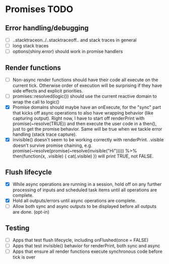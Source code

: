 # Promises TODO

## Error handling/debugging
- [ ] ..stacktraceon../..stacktraceoff.. and stack traces in general
- [ ] long stack traces
- [ ] options(shiny.error) should work in promise handlers

## Render functions
- [ ] Non-async render functions should have their code all execute on the current tick. Otherwise order of execution will be surprising if they have side effects and explicit priorities.
- [ ] promises::resolved(logic()) should use the current reactive domain to wrap the call to logic()
- [x] Promise domains should maybe have an onExecute, for the "sync" part that kicks off async operations to also have wrapping behavior (like capturing output). Right now, I have to start off renderPrint with promise(~resolve(TRUE)) and then execute the user code in a then(), just to get the promise behavior. Same will be true when we tackle error handling (stack trace capture).
- [x] invisible() doesn't seem to be working correctly with renderPrint. .visible doesn't survive promise chaining, e.g. promise(~resolve(promise(~resolve(invisible("Hi"))))) %>% then(function(x, .visible) { cat(.visible) }) will print TRUE, not FALSE.

## Flush lifecycle
- [x] While async operations are running in a session, hold off on any further processing of inputs and scheduled task items until all operations are complete.
- [x] Hold all outputs/errors until async operations are complete.
- [ ] Allow both sync and async outputs to be displayed before all outputs are done. (opt-in)

## Testing
- [ ] Apps that test flush lifecycle, including onFlushed(once = FALSE)
- [ ] Apps that test invisible() behavior for renderPrint, both sync and async
- [ ] Apps that ensure all render functions execute synchronous code before tick is over
